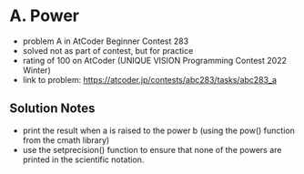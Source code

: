 # A. Power

* problem A in AtCoder Beginner Contest 283
* solved not as part of contest, but for practice
* rating of 100 on AtCoder (UNIQUE VISION Programming Contest 2022 Winter)
* link to problem: https://atcoder.jp/contests/abc283/tasks/abc283_a

## Solution Notes

* print the result when a is raised to the power b (using the pow() function from the cmath library)
* use the setprecision() function to ensure that none of the powers are printed in the scientific notation.
